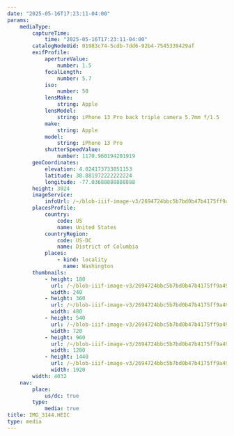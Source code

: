 ```yaml
---
date: "2025-05-16T17:23:11-04:00"
params:
    mediaType:
        captureTime:
            time: "2025-05-16T17:23:11-04:00"
        catalogNodeUid: 01983c74-5cdb-7dd6-92b4-7545339429af
        exifProfile:
            apertureValue:
                number: 1.5
            focalLength:
                number: 5.7
            iso:
                number: 50
            lensMake:
                string: Apple
            lensModel:
                string: iPhone 13 Pro back triple camera 5.7mm f/1.5
            make:
                string: Apple
            model:
                string: iPhone 13 Pro
            shutterSpeedValue:
                number: 1170.960194201919
        geoCoordinates:
            elevation: 4.024173733851153
            latitude: 38.881972222222224
            longitude: -77.03688888888888
        height: 3024
        imageService:
            infoUrl: /~/blob-iiif-image-v3/2694724bbc5b7bd0b47b4175ff9a49dff29c58e5714aa4e7138ca9e487f4b783/info.json
        placesProfile:
            country:
                code: US
                name: United States
            countryRegion:
                code: US-DC
                name: District of Columbia
            places:
                - kind: locality
                  name: Washington
        thumbnails:
            - height: 180
              url: /~/blob-iiif-image-v3/2694724bbc5b7bd0b47b4175ff9a49dff29c58e5714aa4e7138ca9e487f4b783/full/240%2C180/0/default.jpg
              width: 240
            - height: 360
              url: /~/blob-iiif-image-v3/2694724bbc5b7bd0b47b4175ff9a49dff29c58e5714aa4e7138ca9e487f4b783/full/480%2C360/0/default.jpg
              width: 480
            - height: 540
              url: /~/blob-iiif-image-v3/2694724bbc5b7bd0b47b4175ff9a49dff29c58e5714aa4e7138ca9e487f4b783/full/720%2C540/0/default.jpg
              width: 720
            - height: 960
              url: /~/blob-iiif-image-v3/2694724bbc5b7bd0b47b4175ff9a49dff29c58e5714aa4e7138ca9e487f4b783/full/1280%2C960/0/default.jpg
              width: 1280
            - height: 1440
              url: /~/blob-iiif-image-v3/2694724bbc5b7bd0b47b4175ff9a49dff29c58e5714aa4e7138ca9e487f4b783/full/1920%2C1440/0/default.jpg
              width: 1920
        width: 4032
    nav:
        place:
            us/dc: true
        type:
            media: true
title: IMG_3144.HEIC
type: media
---
```

